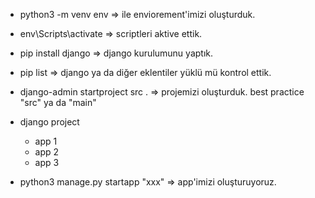 - python3 -m venv env => ile enviorement'imizi oluşturduk. 
- env\Scripts\activate => scriptleri aktive ettik.
- pip install django => django kurulumunu yaptık.
- pip list => django ya da diğer eklentiler yüklü mü kontrol ettik.
- django-admin startproject src . => projemizi oluşturduk. best practice "src" ya da "main"

- django project
    - app 1
    - app 2
    - app 3

- python3 manage.py startapp "xxx" => app'imizi oluşturuyoruz.
